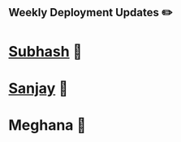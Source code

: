 ## Weekly Deployment Updates  :pencil2:

# [Subhash](https://github.com/Devops-aberdeen/Weekly-Deployments/blob/master/Subhash.md)  :boy:

# [Sanjay](https://github.com/SanjayKumarC/Weekly-Deployments/blob/master/Sanjay.md) :boy:

# Meghana :woman:

 
